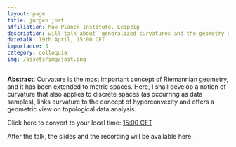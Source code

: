 ```yaml
---
layout: page
title: jürgen jost
affiliation: Max Planck Institute, Leipzig
description: will talk about 'generalized curvatures and the geometry of data' 
datetalk: 19th April, 15:00 CET
importance: 3
category: colloquia
img: /assets/img/jost.png
---
```


<p><b>Abstract</b>: Curvature is the most important concept of Riemannian geometry, and it has been extended to metric spaces.
Here, I shall develop a notion of curvature that also applies to discrete spaces (as occurring as data samples), links curvature to the concept of hyperconvexity and offers a geometric view on topological data analysis.</p>




Click here to convert to your local time: <a href='https://www.timeanddate.com/worldclock/fixedtime.html?msg=B%3DM2L+-+J%C3%BCrgen+Jost&iso=20230419T1500&p1=31' target='time'>15:00 CET</a> 



After the talk, the slides and the recording will be available here.
